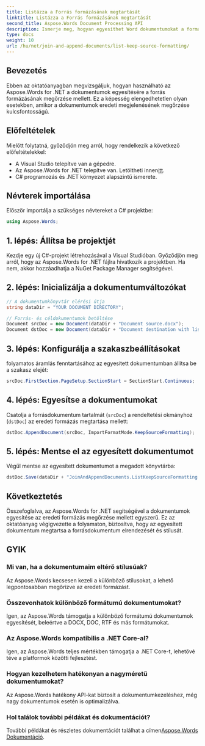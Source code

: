 ```yaml
---
title: Listázza a Forrás formázásának megtartását
linktitle: Listázza a Forrás formázásának megtartását
second_title: Aspose.Words Document Processing API
description: Ismerje meg, hogyan egyesíthet Word dokumentumokat a formázás megőrzése mellett az Aspose.Words for .NET használatával. Ez az oktatóanyag lépésről lépésre nyújt útmutatást a zökkenőmentes dokumentumegyesítéshez.
type: docs
weight: 10
url: /hu/net/join-and-append-documents/list-keep-source-formatting/
---
```

## Bevezetés

Ebben az oktatóanyagban megvizsgáljuk, hogyan használható az Aspose.Words for .NET a dokumentumok egyesítésére a forrás formázásának megőrzése mellett. Ez a képesség elengedhetetlen olyan esetekben, amikor a dokumentumok eredeti megjelenésének megőrzése kulcsfontosságú.

## Előfeltételek

Mielőtt folytatná, győződjön meg arról, hogy rendelkezik a következő előfeltételekkel:

- A Visual Studio telepítve van a gépedre.
-  Az Aspose.Words for .NET telepítve van. Letöltheti innen[itt](https://releases.aspose.com/words/net/).
- C# programozás és .NET környezet alapszintű ismerete.

## Névterek importálása

Először importálja a szükséges névtereket a C# projektbe:

```csharp
using Aspose.Words;
```

## 1. lépés: Állítsa be projektjét

Kezdje egy új C#-projekt létrehozásával a Visual Studióban. Győződjön meg arról, hogy az Aspose.Words for .NET fájlra hivatkozik a projektben. Ha nem, akkor hozzáadhatja a NuGet Package Manager segítségével.

## 2. lépés: Inicializálja a dokumentumváltozókat

```csharp
// A dokumentumkönyvtár elérési útja
string dataDir = "YOUR DOCUMENT DIRECTORY";

// Forrás- és céldokumentumok betöltése
Document srcDoc = new Document(dataDir + "Document source.docx");
Document dstDoc = new Document(dataDir + "Document destination with list.docx");
```

## 3. lépés: Konfigurálja a szakaszbeállításokat

folyamatos áramlás fenntartásához az egyesített dokumentumban állítsa be a szakasz elejét:

```csharp
srcDoc.FirstSection.PageSetup.SectionStart = SectionStart.Continuous;
```

## 4. lépés: Egyesítse a dokumentumokat

Csatolja a forrásdokumentum tartalmát (`srcDoc`) a rendeltetési okmányhoz (`dstDoc`) az eredeti formázás megtartása mellett:

```csharp
dstDoc.AppendDocument(srcDoc, ImportFormatMode.KeepSourceFormatting);
```

## 5. lépés: Mentse el az egyesített dokumentumot

Végül mentse az egyesített dokumentumot a megadott könyvtárba:

```csharp
dstDoc.Save(dataDir + "JoinAndAppendDocuments.ListKeepSourceFormatting.docx");
```

## Következtetés

Összefoglalva, az Aspose.Words for .NET segítségével a dokumentumok egyesítése az eredeti formázás megőrzése mellett egyszerű. Ez az oktatóanyag végigvezette a folyamaton, biztosítva, hogy az egyesített dokumentum megtartsa a forrásdokumentum elrendezését és stílusát.

## GYIK

### Mi van, ha a dokumentumaim eltérő stílusúak?
Az Aspose.Words kecsesen kezeli a különböző stílusokat, a lehető legpontosabban megőrizve az eredeti formázást.

### Összevonhatok különböző formátumú dokumentumokat?
Igen, az Aspose.Words támogatja a különböző formátumú dokumentumok egyesítését, beleértve a DOCX, DOC, RTF és más formátumokat.

### Az Aspose.Words kompatibilis a .NET Core-al?
Igen, az Aspose.Words teljes mértékben támogatja a .NET Core-t, lehetővé téve a platformok közötti fejlesztést.

### Hogyan kezelhetem hatékonyan a nagyméretű dokumentumokat?
Az Aspose.Words hatékony API-kat biztosít a dokumentumkezeléshez, még nagy dokumentumok esetén is optimalizálva.

### Hol találok további példákat és dokumentációt?
 További példákat és részletes dokumentációt találhat a címen[Aspose.Words Dokumentáció](https://reference.aspose.com/words/net/).